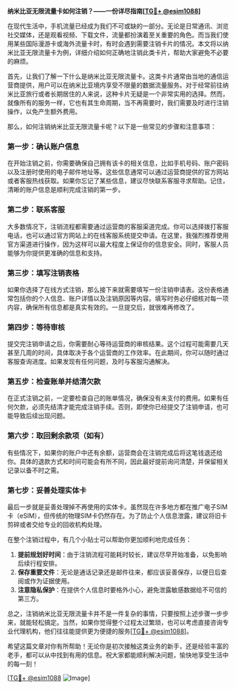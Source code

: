 **纳米比亚无限流量卡如何注销？——一份详尽指南[[TG💪+ @esim1088](https://t.me/s/esim1088)]**

在现代生活中，手机流量已经成为我们不可或缺的一部分。无论是日常通讯、浏览社交媒体，还是观看视频、下载文件，流量都扮演着至关重要的角色。而当我们使用某些国际漫游卡或海外流量卡时，有时会遇到需要注销卡片的情况。本文将以纳米比亚无限流量卡为例，详细介绍如何正确地注销此类卡片，帮助大家避免不必要的麻烦。

首先，让我们了解一下什么是纳米比亚无限流量卡。这类卡片通常由当地的通信运营商提供，用户可以在纳米比亚境内享受不限量的数据流量服务。对于经常前往纳米比亚旅行或者长期居住的人来说，这种卡片无疑是一个非常实用的选择。然而，就像所有的服务一样，它也有其生命周期，当不再需要时，我们需要及时进行注销操作，以免产生额外费用。

那么，如何注销纳米比亚无限流量卡呢？以下是一些常见的步骤和注意事项：

### **第一步：确认账户信息**
在开始注销之前，你需要确保自己拥有该卡的相关信息，比如手机号码、账户密码以及注册时使用的电子邮件地址等。这些信息通常可以通过运营商提供的官方网站或者客服热线获取。如果你忘记了某些信息，建议尽快联系客服寻求帮助。记住，清晰的账户信息是顺利完成注销的第一步。

### **第二步：联系客服**
大多数情况下，注销流程都需要通过运营商的客服渠道完成。你可以选择拨打客服电话，也可以通过官方网站上的在线客服系统提交申请。在这里，我强烈推荐使用官方渠道进行操作，因为这样可以最大程度上保证你的信息安全。同时，客服人员能够为你提供更准确的信息和支持。

### **第三步：填写注销表格**
如果你选择了在线方式注销，那么接下来就需要填写一份注销申请表。这份表格通常包括你的个人信息、账户详情以及注销原因等内容。填写时务必仔细核对每一项内容，确保所有信息都是真实有效的。一旦提交后，就很难再修改了。

### **第四步：等待审核**
提交完注销申请之后，你需要耐心等待运营商的审核结果。这个过程可能需要几天甚至几周的时间，具体取决于各个运营商的工作效率。在此期间，你可以随时通过客服查询进度。如果发现有任何问题，及时与客服沟通解决。

### **第五步：检查账单并结清欠款**
在正式注销之前，一定要检查自己的账单情况，确保没有未支付的费用。如果有任何欠款，必须先结清才能完成注销手续。否则，即使你已经提交了注销申请，也可能导致后续出现问题。

### **第六步：取回剩余款项（如有）**
有些情况下，如果你的账户中还有余额，运营商会在注销完成后将这笔钱退还给你。具体的退款方式和时间可能会有所不同，因此最好提前询问清楚，并保留相关记录以备不时之需。

### **第七步：妥善处理实体卡**
最后一步就是妥善处理掉不再使用的实体卡。虽然现在许多地方都在推广电子SIM卡（eSIM），但传统的物理SIM卡仍然存在。为了防止个人信息泄露，建议将旧卡剪碎或者交给专业的回收机构处理。

在整个注销过程中，有几个小贴士可以帮助你更加顺利地完成任务：

1. **提前规划好时间**：由于注销流程可能耗时较长，建议尽早开始准备，以免影响后续行程安排。
2. **保存重要文件**：无论是通话记录还是邮件往来，都应该妥善保存，以便日后查阅或作为证据使用。
3. **注意隐私保护**：在提供个人信息时要格外小心，避免泄露敏感数据给不可信的第三方。

总之，注销纳米比亚无限流量卡并不是一件复杂的事情，只要按照上述步骤一步步来，就能轻松搞定。当然，如果你觉得整个过程太过繁琐，也可以考虑直接咨询专业代理机构，他们往往能提供更为便捷的服务[[TG💪+ @esim1088](https://t.me/s/esim1088)]。

希望这篇文章对你有所帮助！无论你是初次接触这类业务的新手，还是经验丰富的老手，都可以从中找到有用的信息。祝大家都能顺利解决问题，愉快地享受生活中的每一刻！

[[TG💪+ @esim1088](https://t.me/s/esim1088) ![Image](https://i.postimg.cc/4NQfJmqS/Snipaste-2025-05-13-00-14-12.png)]